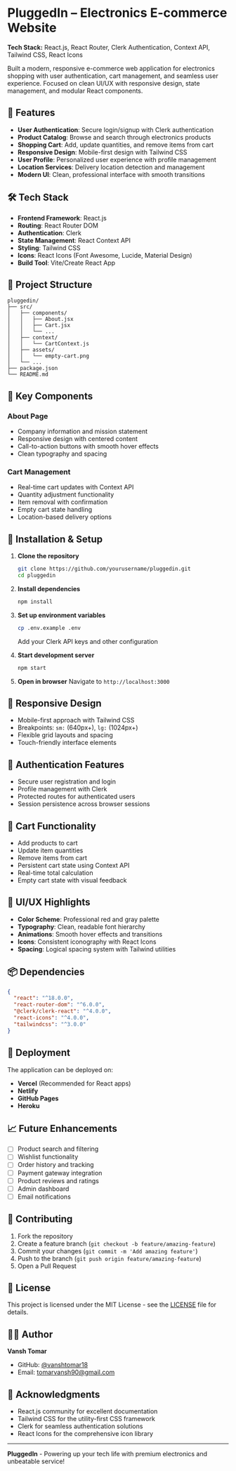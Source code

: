 # PluggedIn – Electronics E-commerce Website

**Tech Stack:** React.js, React Router, Clerk Authentication, Context API, Tailwind CSS, React Icons

Built a modern, responsive e-commerce web application for electronics shopping with user authentication, cart management, and seamless user experience. Focused on clean UI/UX with responsive design, state management, and modular React components.

## 🚀 Features

- **User Authentication**: Secure login/signup with Clerk authentication
- **Product Catalog**: Browse and search through electronics products
- **Shopping Cart**: Add, update quantities, and remove items from cart
- **Responsive Design**: Mobile-first design with Tailwind CSS
- **User Profile**: Personalized user experience with profile management
- **Location Services**: Delivery location detection and management
- **Modern UI**: Clean, professional interface with smooth transitions

## 🛠️ Tech Stack

- **Frontend Framework**: React.js
- **Routing**: React Router DOM
- **Authentication**: Clerk
- **State Management**: React Context API
- **Styling**: Tailwind CSS
- **Icons**: React Icons (Font Awesome, Lucide, Material Design)
- **Build Tool**: Vite/Create React App

## 📁 Project Structure

```
pluggedin/
├── src/
│   ├── components/
│   │   ├── About.jsx
│   │   ├── Cart.jsx
│   │   └── ...
│   ├── context/
│   │   └── CartContext.js
│   ├── assets/
│   │   └── empty-cart.png
│   └── ...
├── package.json
└── README.md
```

## 🎯 Key Components

### About Page
- Company information and mission statement
- Responsive design with centered content
- Call-to-action buttons with smooth hover effects
- Clean typography and spacing

### Cart Management
- Real-time cart updates with Context API
- Quantity adjustment functionality
- Item removal with confirmation
- Empty cart state handling
- Location-based delivery options

## 🔧 Installation & Setup

1. **Clone the repository**
   ```bash
   git clone https://github.com/yourusername/pluggedin.git
   cd pluggedin
   ```

2. **Install dependencies**
   ```bash
   npm install
   ```

3. **Set up environment variables**
   ```bash
   cp .env.example .env
   ```
   Add your Clerk API keys and other configuration

4. **Start development server**
   ```bash
   npm start
   ```

5. **Open in browser**
   Navigate to `http://localhost:3000`

## 📱 Responsive Design

- Mobile-first approach with Tailwind CSS
- Breakpoints: `sm:` (640px+), `lg:` (1024px+)
- Flexible grid layouts and spacing
- Touch-friendly interface elements

## 🔐 Authentication Features

- Secure user registration and login
- Profile management with Clerk
- Protected routes for authenticated users
- Session persistence across browser sessions

## 🛒 Cart Functionality

- Add products to cart
- Update item quantities
- Remove items from cart
- Persistent cart state using Context API
- Real-time total calculation
- Empty cart state with visual feedback

## 🎨 UI/UX Highlights

- **Color Scheme**: Professional red and gray palette
- **Typography**: Clean, readable font hierarchy
- **Animations**: Smooth hover effects and transitions
- **Icons**: Consistent iconography with React Icons
- **Spacing**: Logical spacing system with Tailwind utilities

## 📦 Dependencies

```json
{
  "react": "^18.0.0",
  "react-router-dom": "^6.0.0",
  "@clerk/clerk-react": "^4.0.0",
  "react-icons": "^4.0.0",
  "tailwindcss": "^3.0.0"
}
```

## 🚀 Deployment

The application can be deployed on:
- **Vercel** (Recommended for React apps)
- **Netlify**
- **GitHub Pages**
- **Heroku**

## 📈 Future Enhancements

- [ ] Product search and filtering
- [ ] Wishlist functionality
- [ ] Order history and tracking
- [ ] Payment gateway integration
- [ ] Product reviews and ratings
- [ ] Admin dashboard
- [ ] Email notifications

## 🤝 Contributing

1. Fork the repository
2. Create a feature branch (`git checkout -b feature/amazing-feature`)
3. Commit your changes (`git commit -m 'Add amazing feature'`)
4. Push to the branch (`git push origin feature/amazing-feature`)
5. Open a Pull Request

## 📄 License

This project is licensed under the MIT License - see the [LICENSE](LICENSE) file for details.

## 👨‍💻 Author

**Vansh Tomar**
- GitHub: [@vanshtomar18]([https://github.com/yourusername](https://github.com/vanshtomar18))
- Email: tomarvansh90@gmail.com

## 🙏 Acknowledgments

- React.js community for excellent documentation
- Tailwind CSS for the utility-first CSS framework
- Clerk for seamless authentication solutions
- React Icons for the comprehensive icon library

---

**PluggedIn** - Powering up your tech life with premium electronics and unbeatable service!
